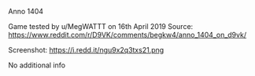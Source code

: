 Anno 1404

Game tested by u/MegWATTT on 16th April 2019
Source:
https://www.reddit.com/r/D9VK/comments/begkw4/anno_1404_on_d9vk/

Screenshot:
https://i.redd.it/ngu9x2q3txs21.png

No additional info
